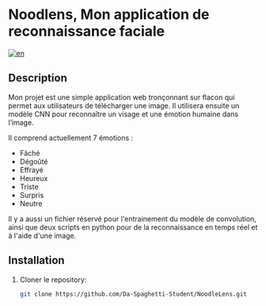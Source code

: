 # Noodlens, Mon application de reconnaissance faciale

[![en](https://img.shields.io/badge/lang-en-red.svg)](https://github.com/Da-Spaghetti-Student/NoodleLens/blob/main/README.md)

## Description
Mon projet est une simple application web tronçonnant sur flacon qui permet aux utilisateurs de télécharger une image. Il utilisera ensuite un modèle CNN pour reconnaître un visage et une émotion humaine dans l’image. 

Il comprend actuellement 7 émotions :
- Fâché
- Dégoûté
- Effrayé
- Heureux
- Triste
- Surpris
- Neutre

Il y a aussi un fichier réservé pour l'entrainement du modèle de convolution, ainsi que deux scripts en python pour de la reconnaissance en temps réel et à l'aide d'une image. 

## Installation
1. Cloner le repository:
   ```bash
   git clone https://github.com/Da-Spaghetti-Student/NoodleLens.git
